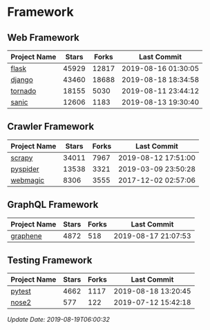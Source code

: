 # Framework

## Web Framework

| Project Name | Stars | Forks | Last Commit |
| ------------ | ----- | ----- | ----------- |
| [flask](https://github.com/pallets/flask) | 45929 | 12817 | 2019-08-16 01:30:05 |
| [django](https://github.com/django/django) | 43460 | 18688 | 2019-08-18 18:34:58 |
| [tornado](https://github.com/tornadoweb/tornado) | 18155 | 5030 | 2019-08-11 23:44:12 |
| [sanic](https://github.com/huge-success/sanic) | 12606 | 1183 | 2019-08-13 19:30:40 |

## Crawler Framework

| Project Name | Stars | Forks | Last Commit |
| ------------ | ----- | ----- | ----------- |
| [scrapy](https://github.com/scrapy/scrapy) | 34011 | 7967 | 2019-08-12 17:51:00 |
| [pyspider](https://github.com/binux/pyspider) | 13538 | 3321 | 2019-03-09 23:50:28 |
| [webmagic](https://github.com/code4craft/webmagic) | 8306 | 3555 | 2017-12-02 02:57:06 |

## GraphQL Framework

| Project Name | Stars | Forks | Last Commit |
| ------------ | ----- | ----- | ----------- |
| [graphene](https://github.com/graphql-python/graphene) | 4872 | 518 | 2019-08-17 21:07:53 |

## Testing Framework

| Project Name | Stars | Forks | Last Commit |
| ------------ | ----- | ----- | ----------- |
| [pytest](https://github.com/pytest-dev/pytest) | 4662 | 1117 | 2019-08-18 13:20:45 |
| [nose2](https://github.com/nose-devs/nose2) | 577 | 122 | 2019-07-12 15:42:18 |

*Update Date: 2019-08-19T06:00:32*